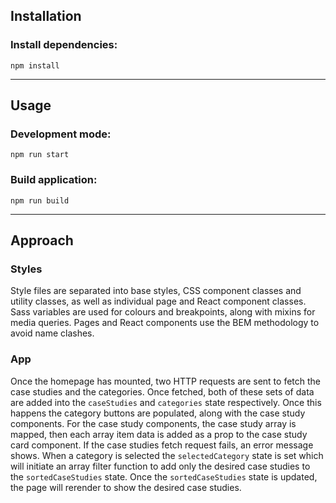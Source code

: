 ## Installation

### Install dependencies:

```shell
npm install
```

---

## Usage

### Development mode:

```shell
npm run start
```

### Build application:

```shell
npm run build
```

---

## Approach

### Styles

Style files are separated into base styles, CSS component classes and utility classes, as well as individual page and React component classes. Sass variables are used for colours and breakpoints, along with mixins for media queries. Pages and React components use the BEM methodology to avoid name clashes.

### App

Once the homepage has mounted, two HTTP requests are sent to fetch the case studies and the categories. Once fetched, both of these sets of data are added into the `caseStudies` and `categories` state respectively. Once this happens the category buttons are populated, along with the case study components. For the case study components, the case study array is mapped, then each array item data is added as a prop to the case study card component. If the case studies fetch request fails, an error message shows. When a category is selected the `selectedCategory` state is set which will initiate an array filter function to add only the desired case studies to the `sortedCaseStudies` state. Once the `sortedCaseStudies` state is updated, the page will rerender to show the desired case studies.
